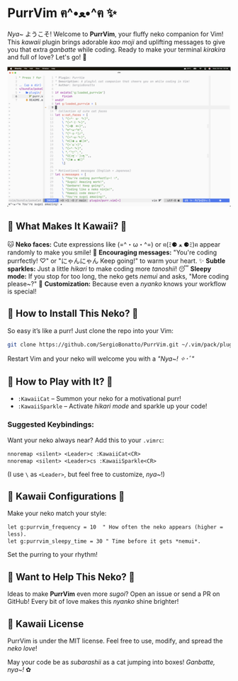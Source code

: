# PurrVim ฅ^•ﻌ•^ฅ ✨

*Nya~* ようこそ! Welcome to **PurrVim**, your fluffy neko companion for Vim! This *kawaii* plugin brings adorable *kao moji* and uplifting messages to give you that extra *ganbatte* while coding. Ready to make your terminal *kirakira* and full of love? Let's go! 🌸

![purrvim](./purrvim.png)

## 🌟 What Makes It Kawaii? 🌟
🐱 **Neko faces:** Cute expressions like (=^・ω・^=) or ฅ(ﾐ⚈ ﻌ ⚈ﾐ)ฅ appear randomly to make you smile!
💌 **Encouraging messages:** "You're coding purrfectly! ♡" or "にゃんにゃん Keep going!" to warm your heart.
✨ **Subtle sparkles:** Just a little *hikari* to make coding more *tanoshii*!
😴 **Sleepy mode:** If you stop for too long, the neko gets *nemui* and asks, "More coding please~?"
🎀 **Customization:** Because even a *nyanko* knows your workflow is special!

## 🐾 How to Install This Neko? 🐾
So easy it’s like a purr! Just clone the repo into your Vim:
```sh
git clone https://github.com/SergioBonatto/PurrVim.git ~/.vim/pack/plugins/start/PurrVim
```
Restart Vim and your neko will welcome you with a *"Nya~! ✧･ﾟ"*

## 🎀 How to Play with It? 🎀
- `:KawaiiCat` – Summon your neko for a motivational purr!
- `:KawaiiSparkle` – Activate *hikari mode* and sparkle up your code!

### Suggested Keybindings:
Want your neko always near? Add this to your `.vimrc`:
```vim
nnoremap <silent> <Leader>c :KawaiiCat<CR>
nnoremap <silent> <Leader>cs :KawaiiSparkle<CR>
```
(I use `\` as `<Leader>`, but feel free to customize, *nya~*!)

## 🌸 Kawaii Configurations 🌸
Make your neko match your style:
```vim
let g:purrvim_frequency = 10  " How often the neko appears (higher = less).
let g:purrvim_sleepy_time = 30 " Time before it gets *nemui*.
```
Set the purring to your rhythm!

## 💞 Want to Help This Neko? 💞
Ideas to make **PurrVim** even more *sugoi*? Open an issue or send a PR on GitHub! Every bit of love makes this *nyanko* shine brighter!

## 📜 Kawaii License
PurrVim is under the MIT license. Feel free to use, modify, and spread the *neko love*!

May your code be as *subarashii* as a cat jumping into boxes! *Ganbatte, nya~!* ✿
